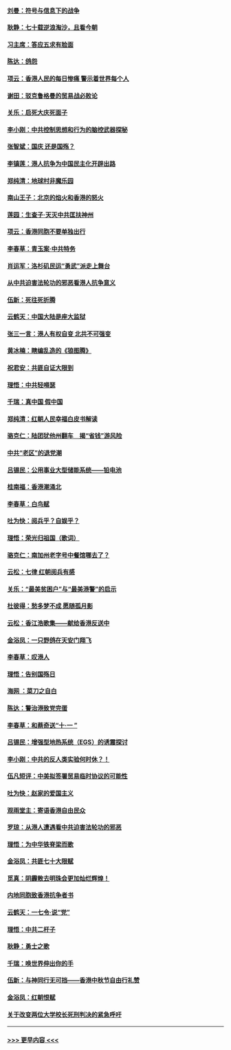 #### [刘曼：符号与信息下的战争](../pages/nsc993/n11564655.md?t=10031133) 
#### [耿静：七十载逆浪淘沙，且看今朝](../pages/nsc993/n11564520.md?t=10031133) 
#### [习主席：答应五求有脸面](../pages/nsc993/n11563953.md?t=10031133) 
#### [陈达：鸽怨](../pages/nsc993/n11561879.md?t=10031133) 
#### [项云：香港人民的每日惨痛  警示着世界每个人](../pages/nsc993/n11559273.md?t=10031133) 
#### [谢田：驳克鲁格曼的贸易战必败论](../pages/nsc993/n11555840.md?t=10031133) 
#### [关乐：启死大庆死面子](../pages/nsc993/n11556823.md?t=10031133) 
#### [李小刚：中共控制思想和行为的脑控武器探秘](../pages/nsc993/n11556776.md?t=10031133) 
#### [张智斌：国庆  还是国殇？](../pages/nsc993/n11556617.md?t=10031133) 
#### [李镇莲：港人抗争为中国民主化开辟出路](../pages/nsc993/n11556570.md?t=10031133) 
#### [郑纯清：地球村非魔乐园](../pages/nsc993/n11555415.md?t=10031133) 
#### [南山王子：北京的焰火和香港的怒火](../pages/nsc993/n11555318.md?t=10031133) 
#### [莲园：生查子·天灭中共匡扶神州](../pages/nsc993/n11555302.md?t=10031133) 
#### [项云：香港同胞不要单独出行](../pages/nsc993/n11555276.md?t=10031133) 
#### [李春草：青玉案‧中共特务](../pages/nsc993/n11552356.md?t=10031133) 
#### [肖运军：洛杉矶民运“勇武”派走上舞台](../pages/nsc993/n11551595.md?t=10031133) 
#### [从中共迫害法轮功的邪恶看港人抗争意义](../pages/nsc993/n11540858.md?t=10031133) 
#### [伍新：死往死折腾](../pages/nsc993/n11550174.md?t=10031133) 
#### [云鹤天：中国大陆是座大监狱](../pages/nsc993/n11550155.md?t=10031133) 
#### [张三一言：港人有权自变 北共不可强变](../pages/nsc993/n11550132.md?t=10031133) 
#### [黄冰楠：瞎编乱造的《狼图腾》](../pages/nsc993/n11550082.md?t=10031133) 
#### [祝君安：共匪自证大限到](../pages/nsc993/n11550041.md?t=10031133) 
#### [理悟：中共轻嘚瑟](../pages/nsc993/n11547978.md?t=10031133) 
#### [千瑞：真中国 假中国](../pages/nsc993/n11547865.md?t=10031133) 
#### [郑纯清：红朝人民幸福白皮书解读](../pages/nsc993/n11547499.md?t=10031133) 
#### [骆克仁：陆团犹他州翻车　揭“省钱”游风险](../pages/nsc993/n11546977.md?t=10031133) 
#### [中共“老区”的退党潮](../pages/nsc993/n11545995.md?t=10031133) 
#### [吕锡民：公用事业大型储能系统——铅电池](../pages/nsc993/n11545701.md?t=10031133) 
#### [桂南福：香港潮涌北](../pages/nsc993/n11545682.md?t=10031133) 
#### [李春草：白鸟赋](../pages/nsc993/n11545663.md?t=10031133) 
#### [吐为快：阅兵乎？自娱乎？](../pages/nsc993/n11545625.md?t=10031133) 
#### [理悟：荣光归祖国（歌词）](../pages/nsc993/n11545616.md?t=10031133) 
#### [骆克仁：南加州老字号中餐馆哪去了？](../pages/nsc993/n11545120.md?t=10031133) 
#### [云松：七律 红朝阅兵有感](../pages/nsc993/n11542394.md?t=10031133) 
#### [关乐：“最美贫困户”与“最美港警”的启示](../pages/nsc993/n11542252.md?t=10031133) 
#### [杜彼得：愁多梦不成 愿随孤月影](../pages/nsc993/n11540296.md?t=10031133) 
#### [云松：香江浩歌集——献给香港反送中](../pages/nsc993/n11540149.md?t=10031133) 
#### [金浴凤：一只野鸽在天安门翔飞](../pages/nsc993/n11540280.md?t=10031133) 
#### [李春草：叹港人](../pages/nsc993/n11540119.md?t=10031133) 
#### [理悟：告别国殇日](../pages/nsc993/n11539610.md?t=10031133) 
#### [海网 ：菜刀之自白](../pages/nsc993/n11539597.md?t=10031133) 
#### [陈达：警治港致党完蛋](../pages/nsc993/n11538127.md?t=10031133) 
#### [李春草：和蔡奇送“十·一 ”](../pages/nsc993/n11537810.md?t=10031133) 
#### [吕锡民：增强型地热系统（EGS）的诱震探讨](../pages/nsc993/n11537765.md?t=10031133) 
#### [李小刚：中共的反人类实验何时休？！](../pages/nsc993/n11537669.md?t=10031133) 
#### [伍凡短评：中美拟签署贸易临时协议的可能性](../pages/nsc993/n11536773.md?t=10031133) 
#### [吐为快：赵家的爱国主义](../pages/nsc993/n11536750.md?t=10031133) 
#### [观雨堂主：寄语香港自由民众](../pages/nsc993/n11536735.md?t=10031133) 
#### [罗琼：从港人遭遇看中共迫害法轮功的邪恶](../pages/nsc993/n11507862.md?t=10031133) 
#### [理悟：为中华铁脊梁而歌](../pages/nsc993/n11534458.md?t=10031133) 
#### [金浴凤：共匪七十大限赋](../pages/nsc993/n11534434.md?t=10031133) 
#### [觅真：阴霾散去明珠会更加灿烂辉煌！](../pages/nsc993/n11531858.md?t=10031133) 
#### [内地同胞致香港抗争者书](../pages/nsc993/n11531645.md?t=10031133) 
#### [云鹤天：一七令‧说“党”](../pages/nsc993/n11529099.md?t=10031133) 
#### [理悟：中共二杆子](../pages/nsc993/n11529046.md?t=10031133) 
#### [耿静：勇士之歌](../pages/nsc993/n11527562.md?t=10031133) 
#### [千瑞：唤世界伸出你的手](../pages/nsc993/n11526942.md?t=10031133) 
#### [伍新：与神同行无可挡——香港中秋节自由行礼赞](../pages/nsc993/n11526801.md?t=10031133) 
#### [金浴凤：红朝恨赋](../pages/nsc993/n11524312.md?t=10031133) 
#### [关于改变两位大学校长死刑判决的紧急呼吁](../pages/nsc993/n11524103.md?t=10031133) 

----
#### [ >>> 更早内容 <<< ](../indexes/nsc993-earlier.md)
